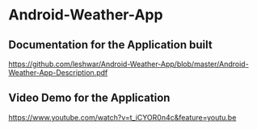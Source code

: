 # Android-Weather-App

## Documentation for the Application built
https://github.com/leshwar/Android-Weather-App/blob/master/Android-Weather-App-Description.pdf

## Video Demo for the Application
https://www.youtube.com/watch?v=t_iCYOR0n4c&feature=youtu.be
